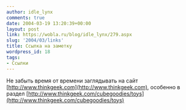 ```yaml
---
author: idle_lynx
comments: true
date: 2004-03-19 13:20:39+00:00
layout: post
link: https://wobla.ru/blog/idle_lynx/279.aspx
slug: '2004/03/links'
title: Ссылка на заметку
wordpress_id: 18
tags:
- Ссылки
---
```


Не забыть время от времени заглядывать на сайт [http://www.thinkgeek.com](http://www.thinkgeek.com), особенно в раздел [http://www.thinkgeek.com/cubegoodies/toys](http://www.thinkgeek.com/cubegoodies/toys)
